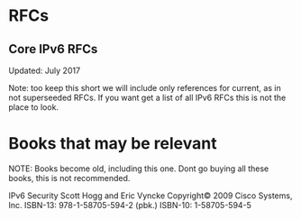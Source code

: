 # RFCs

## Core IPv6 RFCs

Updated: July 2017

Note: too keep this short we will include only references for current, as in not superseeded RFCs. If you want get a list of all IPv6 RFCs this is not the place to look.

# Books that may be relevant

NOTE: Books become old, including this one. Dont go buying all these books, this is not recommended.

IPv6 Security
Scott Hogg and Eric Vyncke
Copyright© 2009 Cisco Systems, Inc.
ISBN-13: 978-1-58705-594-2 (pbk.)
ISBN-10: 1-58705-594-5
